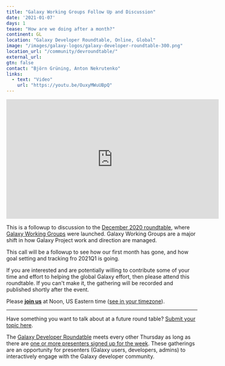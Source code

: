 ```yaml
---
title: "Galaxy Working Groups Follow Up and Discussion"
date: '2021-01-07'
days: 1
tease: "How are we doing after a month?"
continent: GL
location: "Galaxy Developer Roundtable, Online, Global"
image: "/images/galaxy-logos/galaxy-developer-roundtable-300.png"
location_url: "/community/devroundtable/"
external_url:
gtn: false
contact: "Björn Grüning, Anton Nekrutenko"
links:
  - text: "Video"
    url: "https://youtu.be/OuxyMWuUBpQ"
---
```


<iframe width="560" height="315" src="https://www.youtube-nocookie.com/embed/OuxyMWuUBpQ" frameborder="0" allow="accelerometer; autoplay; encrypted-media; gyroscope; picture-in-picture" allowfullscreen></iframe>

This is a followup to discussion to the [December 2020 roundtable](/src/events/2020-12-10-dev-roundtable/index.md), where [Galaxy Working Groups](/src/community/wg/index.md) were launched.  Galaxy Working Groups are a major shift in how Galaxy Project work and direction are managed.

This call will be a followup to see how our first month has gone, and how goal setting and tracking fro 2021Q1 is going.

If you are interested and are potentially willing to contribute some of your time and effort to helping the global Galaxy effort, then please attend this roundtable.  If you can't make it, the gathering will be recorded and published shortly after the event.

Please **[join us](https://psu.zoom.us/j/92752763386)** at Noon, US Eastern time ([see in your timezone](https://www.timeanddate.com/worldclock/fixedtime.html?msg=Galaxy+Developer+Roundtable&iso=20210107T12&p1=179&ah=1)).

---

Have something you want to talk about at a future round table? [Submit your topic here](https://bit.ly/gxdevroundtablepresent).

The [Galaxy Developer Roundatble](/src/community/devroundtable/index.md) meets every other Thursday as long as there are [one or more presenters signed up for the week](https://bit.ly/gxdevroundtablepresent).  These gatherings are an opportunity for presenters (Galaxy users, developers, admins) to interactively engage with the Galaxy developer community. 
